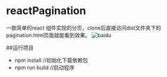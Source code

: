 # reactPagination
一款简单的react 组件实现的分页，clone后直接访问dist文件夹下的pagination.html页面就能看到效果。
     ![baidu](https://github.com/Silence11/reactPagination/blob/master/dist/imags/result.png) 
    
##运行项目
* npm  install  //初始化下载依赖包
* npm run build //启动程序
